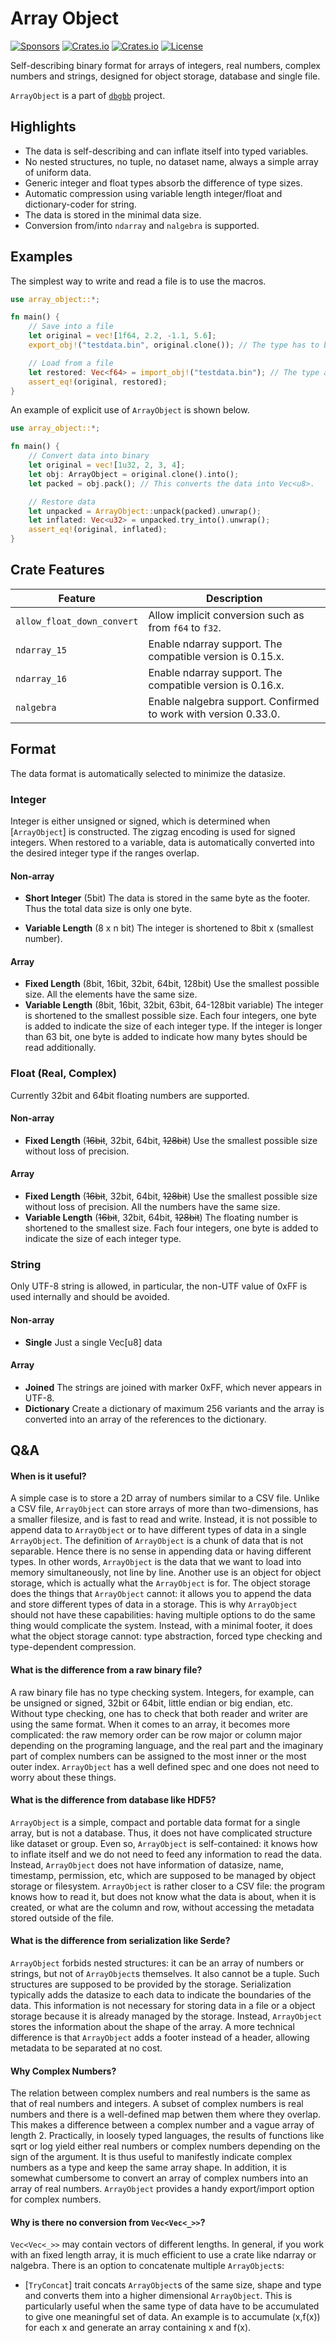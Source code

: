 Array Object
============
[![Sponsors](https://img.shields.io/badge/offer-Coffee-red?style=flat-square)](https://github.com/sponsors/YShoji-HEP)
[![Crates.io](https://img.shields.io/crates/v/array-object?style=flat-square)](https://crates.io/crates/array-object)
[![Crates.io](https://img.shields.io/crates/d/array-object?style=flat-square)](https://crates.io/crates/array-object)
[![License](https://img.shields.io/badge/license-Apache%202.0-blue?style=flat-square)](https://github.com/YShoji-HEP/ArrayObject/blob/main/LICENSE.txt)

Self-describing binary format for arrays of integers, real numbers, complex numbers and strings, designed for object storage, database and single file.

`ArrayObject` is a part of [`dbgbb`](https://github.com/YShoji-HEP/dbgbb) project.

Highlights
----------
* The data is self-describing and can inflate itself into typed variables.
* No nested structures, no tuple, no dataset name, always a simple array of uniform data.
* Generic integer and float types absorb the difference of type sizes.
* Automatic compression using variable length integer/float and dictionary-coder for string.
* The data is stored in the minimal data size.
* Conversion from/into `ndarray` and `nalgebra` is supported.

Examples
--------
The simplest way to write and read a file is to use the macros.
```rust
use array_object::*;

fn main() {
    // Save into a file
    let original = vec![1f64, 2.2, -1.1, 5.6];
    export_obj!("testdata.bin", original.clone()); // The type has to be known at this point.

    // Load from a file
    let restored: Vec<f64> = import_obj!("testdata.bin"); // The type annotation is required.
    assert_eq!(original, restored);
}
```

An example of explicit use of `ArrayObject` is shown below.
```rust
use array_object::*;

fn main() {
    // Convert data into binary
    let original = vec![1u32, 2, 3, 4];
    let obj: ArrayObject = original.clone().into();
    let packed = obj.pack(); // This converts the data into Vec<u8>.

    // Restore data
    let unpacked = ArrayObject::unpack(packed).unwrap();
    let inflated: Vec<u32> = unpacked.try_into().unwrap();
    assert_eq!(original, inflated);
}
```

Crate Features
--------------
|Feature|Description|
|-|-|
|`allow_float_down_convert`|Allow implicit conversion such as from `f64` to `f32`.|
|`ndarray_15`|Enable ndarray support. The compatible version is 0.15.x.|
|`ndarray_16`|Enable ndarray support. The compatible version is 0.16.x.|
|`nalgebra`|Enable nalgebra support. Confirmed to work with version 0.33.0.|

Format
------
The data format is automatically selected to minimize the datasize.
### Integer
Integer is either unsigned or signed, which is determined when [`ArrayObject`] is constructed. The zigzag encoding is used for signed integers. When restored to a variable, data is automatically converted into the desired integer type if the ranges overlap.
#### Non-array
* **Short Integer** (5bit)
The data is stored in the same byte as the footer. Thus the total data size is only one byte.

* **Variable Length** (8 x n bit)
The integer is shortened to 8bit x (smallest number).

#### Array
* **Fixed Length** (8bit, 16bit, 32bit, 64bit, 128bit)
Use the smallest possible size.
All the elements have the same size.
* **Variable Length** (8bit, 16bit, 32bit, 63bit, 64-128bit variable)
The integer is shortened to the smallest possible size. Each four integers, one byte is added to indicate the size of each integer type. If the integer is longer than 63 bit, one byte is added to indicate how many bytes should be read additionally.

### Float (Real, Complex)
Currently 32bit and 64bit floating numbers are supported.
#### Non-array
* **Fixed Length** (~~16bit~~, 32bit, 64bit, ~~128bit~~)
Use the smallest possible size without loss of precision.
#### Array
* **Fixed Length** (~~16bit~~, 32bit, 64bit, ~~128bit~~)
Use the smallest possible size without loss of precision. All the numbers have the same size.
* **Variable Length** (~~16bit~~, 32bit, 64bit, ~~128bit~~)
The floating number is shortened to the smallest size. Fach four integers, one byte is added to indicate the size of each integer type.

### String
Only UTF-8 string is allowed, in particular, the non-UTF value of 0xFF is used internally and should be avoided.
#### Non-array
* **Single**
Just a single Vec[u8] data
#### Array
* **Joined**
The strings are joined with marker 0xFF, which never appears in UTF-8.
* **Dictionary**
Create a dictionary of maximum 256 variants and the array is converted into an array of the references to the dictionary.

Q&A
--------------
#### When is it useful?
A simple case is to store a 2D array of numbers similar to a CSV file. Unlike a CSV file, `ArrayObject` can store arrays of more than two-dimensions, has a smaller filesize, and is fast to read and write.
Instead, it is not possible to append data to `ArrayObject` or to have different types of data in a single `ArrayObject`. The definition of `ArrayObject` is a chunk of data that is not separable. Hence there is no sense in appending data or having different types. In other words, `ArrayObject` is the data that we want to load into memory simultaneously, not line by line.
Another use is an object for object storage, which is actually what the `ArrayObject` is for. The object storage does the things that `ArrayObject` cannot: it allows you to append the data and store different types of data in a storage. This is why `ArrayObject` should not have these capabilities: having multiple options to do the same thing would complicate the system.
Instead, with a minimal footer, it does what the object storage cannot: type abstraction, forced type checking and type-dependent compression.

#### What is the difference from a raw binary file?
A raw binary file has no type checking system. Integers, for example, can be unsigned or signed, 32bit or 64bit, little endian or big endian, etc. Without type checking, one has to check that both reader and writer are using the same format.
When it comes to an array, it becomes more complicated: the raw memory order can be row major or column major depending on the programing language, and the real part and the imaginary part of complex numbers can be assigned to the most inner or the most outer index.
`ArrayObject` has a well defined spec and one does not need to worry about these things.

#### What is the difference from database like HDF5?
`ArrayObject` is a simple, compact and portable data format for a single array, but is not a database. Thus, it does not have complicated structure like dataset or group. Even so, `ArrayObject` is self-contained: it knows how to inflate itself and we do not need to feed any information to read the data.
Instead, `ArrayObject` does not have information of datasize, name, timestamp, permission, etc, which are supposed to be managed by object storage or filesystem. `ArrayObject` is rather closer to a CSV file: the program knows how to read it, but does not know what the data is about, when it is created, or what are the column and row, without accessing the metadata stored outside of the file.

#### What is the difference from serialization like Serde?
`ArrayObject` forbids nested structures: it can be an array of numbers or strings, but not of `ArrayObject`s themselves. It also cannot be a tuple. Such structures are supposed to be provided by the storage.
Serialization typically adds the datasize to each data to indicate the boundaries of the data. This information is not necessary for storing data in a file or a object storage because it is already managed by the storage. Instead, `ArrayObject` stores the information about the shape of the array.
A more technical difference is that `ArrayObject` adds a footer instead of a header, allowing metadata to be separated at no cost.

#### Why Complex Numbers?
The relation between complex numbers and real numbers is the same as that of real numbers and integers. A subset of complex numbers is real numbers and there is a well-defined map betwen them where they overlap. This makes a difference between a complex number and a vague array of length 2.
Practically, in loosely typed languages, the results of functions like sqrt or log yield either real numbers or complex numbers depending on the sign of the argument. It is thus useful to manifestly indicate complex numbers as a type and keep the same array shape.
In addition, it is somewhat cumbersome to convert an array of complex numbers into an array of real numbers. `ArrayObject` provides a handy export/import option for complex numbers.

#### Why is there no conversion from `Vec<Vec<_>>`?
`Vec<Vec<_>>` may contain vectors of different lengths.
In general, if you work with an fixed length array, it is much efficient to use a crate like ndarray or nalgebra.
There is an option to concatenate multiple `ArrayObject`s:
* [`TryConcat`] trait concats `ArrayObject`s of the same size, shape and type and converts them into a higher dimensional `ArrayObject`. This is particularly useful when the same type of data have to be accumulated to give one meaningful set of data. An example is to accumulate (x,f(x)) for each x and generate an array containing x and f(x).